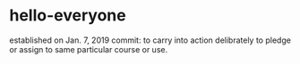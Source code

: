 # hello-everyone
established on Jan. 7, 2019
commit: to carry into action delibrately
to pledge or assign to same particular course or use.
